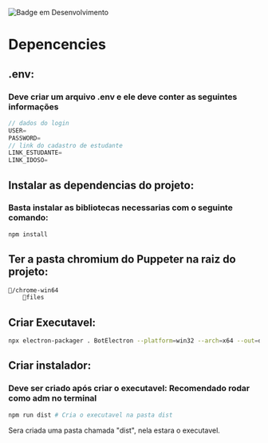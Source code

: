![Badge em Desenvolvimento](http://img.shields.io/static/v1?label=STATUS&message=EM%20DESENVOLVIMENTO&color=GREEN&style=for-the-badge)

# Depencencies

## .env:
### Deve criar um arquivo .env e ele deve conter as seguintes informações
```javascript
// dados do login
USER=
PASSWORD=
// link do cadastro de estudante
LINK_ESTUDANTE=
LINK_IDOSO=
```

## Instalar as dependencias do projeto:
### Basta instalar as bibliotecas necessarias com o seguinte comando:
```javascript
npm install
```

## Ter a pasta chromium do Puppeter na raiz do projeto:
```bash
📁/chrome-win64
    📝files
```

## Criar Executavel:
```bash
npx electron-packager . BotElectron --platform=win32 --arch=x64 --out=dist --overwrite
```
## Criar instalador:
### Deve ser criado após criar o executavel: Recomendado rodar como adm no terminal
```bash 
npm run dist # Cria o executavel na pasta dist
```
Sera criada uma pasta chamada "dist", nela estara o executavel.